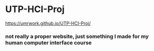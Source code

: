 # UTP-HCI-Proj
https://umrwork.github.io/UTP-HCI-Proj/
### not really a proper website, just something I made for my human computer interface course
